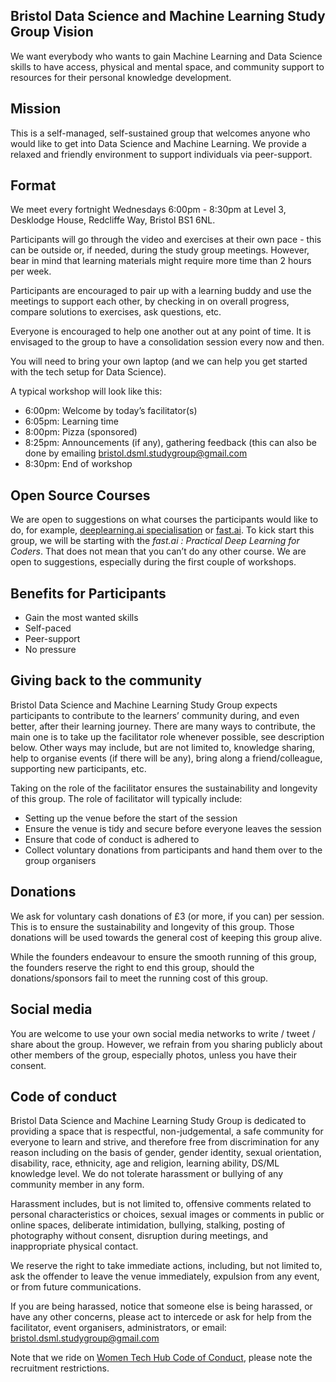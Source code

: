 ## Bristol Data Science and Machine Learning Study Group Vision
We want everybody who wants to gain Machine Learning and Data Science skills to have access, physical and mental space, and community support to resources for their personal knowledge development.

## Mission
This is a self-managed, self-sustained group that welcomes anyone who would like to get into Data Science and Machine Learning. We provide a relaxed and friendly environment to support individuals via peer-support.

## Format
We meet every fortnight Wednesdays 6:00pm - 8:30pm at Level 3, Desklodge House, Redcliffe Way, Bristol BS1 6NL. 

Participants will go through the video and exercises at their own pace - this can be outside or, if needed, during the study group meetings. However, bear in mind that learning materials might require more time than 2 hours per week.

Participants are encouraged to pair up with a learning buddy and use the meetings to support each other, by checking in on overall progress, compare solutions to exercises, ask questions, etc.

Everyone is encouraged to help one another out at any point of time. It is envisaged to the group to have a consolidation session every now and then. 

You will need to bring your own laptop (and we can help you get started with the tech setup for Data Science).

A typical workshop will look like this:
- 6:00pm: Welcome by today’s facilitator(s)
- 6:05pm: Learning time
- 8:00pm: Pizza (sponsored) 
- 8:25pm: Announcements (if any), gathering feedback (this can also be done by emailing bristol.dsml.studygroup@gmail.com 
- 8:30pm: End of workshop

## Open Source Courses
We are open to suggestions on what courses the participants would like to do, for example, [deeplearning.ai specialisation](https://www.deeplearning.ai/deep-learning-specialization/) or [fast.ai](https://www.fast.ai/). To kick start this group, we will be starting with the *fast.ai : Practical Deep Learning for Coders*. That does not mean that you can’t do any other course. We are open to suggestions, especially during the first couple of workshops.

## Benefits for Participants
- Gain the most wanted skills
- Self-paced
- Peer-support
- No pressure

## Giving back to the community
Bristol Data Science and Machine Learning Study Group expects participants to contribute to the learners’ community during, and even better, after their learning journey. There are many ways to contribute, the main one is to take up the facilitator role whenever possible, see description below. Other ways may include, but are not limited to, knowledge sharing, help to organise events (if there will be any), bring along a friend/colleague, supporting new participants, etc.

Taking on the role of the facilitator ensures the sustainability and longevity of this group. The role of facilitator will typically include:
- Setting up the venue before the start of the session
- Ensure the venue is tidy and secure before everyone leaves the session
- Ensure that code of conduct is adhered to
- Collect voluntary donations from participants and hand them over to the group organisers

## Donations
We ask for voluntary cash donations of £3 (or more, if you can) per session. This is to ensure the sustainability and longevity of this group. Those donations will be used towards the general cost of keeping this group alive. 

While the founders endeavour to ensure the smooth running of this group, the founders reserve the right to end this group, should the donations/sponsors fail to meet the running cost of this group.

## Social media
You are welcome to use your own social media networks to write / tweet / share about the group. However, we refrain from you sharing publicly about other members of the group, especially photos, unless you have their consent.

## Code of conduct
Bristol Data Science and Machine Learning Study Group is dedicated to providing a space that is respectful, non-judgemental, a safe community for everyone to learn and strive, and therefore free from discrimination for any reason including on the basis of gender, gender identity, sexual orientation, disability, race, ethnicity, age and religion, learning ability, DS/ML knowledge level. We do not tolerate harassment or bullying of any community member in any form. 

Harassment includes, but is not limited to, offensive comments related to personal characteristics or choices, sexual images or comments in public or online spaces, deliberate intimidation, bullying, stalking, posting of photography without consent, disruption during meetings, and inappropriate physical contact. 

We reserve the right to take immediate actions, including, but not limited to, ask the offender to leave the venue immediately, expulsion from any event, or from future communications. 

If you are being harassed, notice that someone else is being harassed, or have any other concerns, please act to intercede or ask for help from the facilitator, event organisers, administrators, or email: bristol.dsml.studygroup@gmail.com

Note that we ride on [Women Tech Hub Code of Conduct](https://www.wthub.org/code-of-conduct/), please note the recruitment restrictions. 

